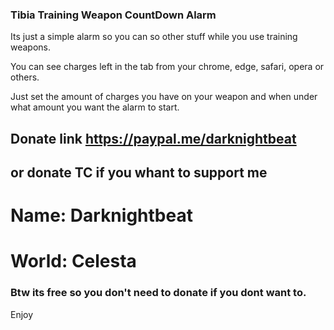 ### Tibia Training Weapon CountDown Alarm

Its just a simple alarm so you can so other stuff while you use training weapons.

You can see charges left in the tab from your chrome, edge, safari, opera or others.

Just set the amount of charges you have on your weapon and when under what amount you want the alarm to start.

## Donate link https://paypal.me/darknightbeat
## or donate TC if you whant to support me


# Name: Darknightbeat
# World: Celesta


### Btw its free so you don't need to donate if you dont want to.

Enjoy
